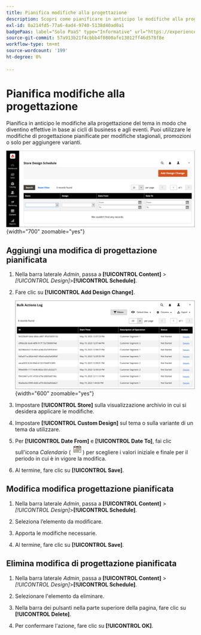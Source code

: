 ```yaml
---
title: Pianifica modifiche alla progettazione
description: Scopri come pianificare in anticipo le modifiche alla progettazione del tema
exl-id: 0a214fd5-77a6-4ad4-9740-5138d40ad0a1
badgePaas: label="Solo PaaS" type="Informative" url="https://experienceleague.adobe.com/it/docs/commerce/user-guides/product-solutions" tooltip="Applicabile solo ai progetti Adobe Commerce on Cloud (infrastruttura PaaS gestita da Adobe) e ai progetti on-premise."
source-git-commit: 57a913b21f4cbbb4f0800afe13012ff46d578f8e
workflow-type: tm+mt
source-wordcount: '199'
ht-degree: 0%

---
```


# Pianifica modifiche alla progettazione

Pianifica in anticipo le modifiche alla progettazione del tema in modo che diventino effettive in base ai cicli di business e agli eventi. Puoi utilizzare le modifiche di progettazione pianificate per modifiche stagionali, promozioni o solo per aggiungere varianti.

![Modifiche progettuali pianificate](./assets/design-schedule.png){width="700" zoomable="yes"}

## Aggiungi una modifica di progettazione pianificata

1. Nella barra laterale _Admin_, passa a **[!UICONTROL Content]** > _[!UICONTROL Design]_>**[!UICONTROL Schedule]**.

1. Fare clic su **[!UICONTROL Add Design Change]**.

   ![Impostazioni di modifica della struttura del nuovo archivio](./assets/design-schedule-change-new.png){width="600" zoomable="yes"}

1. Impostare **[!UICONTROL Store]** sulla visualizzazione archivio in cui si desidera applicare le modifiche.

1. Impostare **[!UICONTROL Custom Design]** sul tema o sulla variante di un tema da utilizzare.

1. Per **[!UICONTROL Date From]** e **[!UICONTROL Date To]**, fai clic sull&#39;icona _Calendario_ (![Icona Calendario](../assets/icon-calendar.png)) per scegliere i valori iniziale e finale per il periodo in cui è in vigore la modifica.

1. Al termine, fare clic su **[!UICONTROL Save]**.

## Modifica modifica progettazione pianificata

1. Nella barra laterale _Admin_, passa a **[!UICONTROL Content]** > _[!UICONTROL Design]_>**[!UICONTROL Schedule]**.

1. Seleziona l’elemento da modificare.

1. Apporta le modifiche necessarie.

1. Al termine, fare clic su **[!UICONTROL Save]**.

## Elimina modifica di progettazione pianificata

1. Nella barra laterale _Admin_, passa a **[!UICONTROL Content]** > _[!UICONTROL Design]_>**[!UICONTROL Schedule]**.

1. Selezionare l&#39;elemento da eliminare.

1. Nella barra dei pulsanti nella parte superiore della pagina, fare clic su **[!UICONTROL Delete]**.

1. Per confermare l&#39;azione, fare clic su **[!UICONTROL OK]**.
